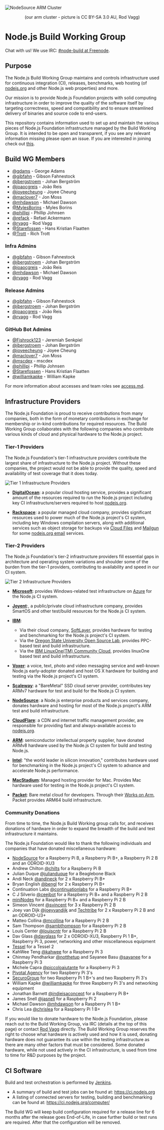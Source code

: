 ![NodeSource ARM Cluster](./static-assets/ns-arm-cluster.jpg)
<p align="center">(our arm cluster - picture is CC BY-SA 3.0 AU, Rod Vagg)</p>

# Node.js Build Working Group

Chat with us! We use IRC: [#node-build at Freenode][1].

## Purpose

The Node.js Build Working Group maintains and controls infrastructure used for
continuous integration (CI), releases, benchmarks, web hosting
(of [nodejs.org][node] and other Node.js web properties) and more.

Our mission is to provide Node.js Foundation projects with solid computing
infrastructure in order to improve the quality of the software itself by
targeting correctness, speed and compatibility and to ensure streamlined
delivery of binaries and source code to end-users.

This repository contains information used to set up and maintain the various
pieces of Node.js Foundation infrastructure managed by the Build Working Group.
It is intended to be open and transparent, if you see any relevant information
missing please open an issue. If you are interested in joining check out
[this][Joining the Build WG].

## Build WG Members

<!-- ncu-team-sync.team(nodejs/build) -->

- [@gdams](https://github.com/gdams) - George Adams
- [@gibfahn](https://github.com/gibfahn) - Gibson Fahnestock
- [@jbergstroem](https://github.com/jbergstroem) - Johan Bergström
- [@joaocgreis](https://github.com/joaocgreis) - João Reis
- [@joyeecheung](https://github.com/joyeecheung) - Joyee Cheung
- [@maclover7](https://github.com/maclover7) - Jon Moss
- [@mhdawson](https://github.com/mhdawson) - Michael Dawson
- [@MylesBorins](https://github.com/MylesBorins) - Myles Borins
- [@phillipj](https://github.com/phillipj) - Phillip Johnsen
- [@refack](https://github.com/refack) - Refael Ackermann
- [@rvagg](https://github.com/rvagg) - Rod Vagg
- [@Starefossen](https://github.com/Starefossen) - Hans Kristian Flaatten
- [@Trott](https://github.com/Trott) - Rich Trott

<!-- ncu-team-sync end -->

### Infra Admins

- [@gibfahn](https://github.com/gibfahn) - Gibson Fahnestock
- [@jbergstroem](https://github.com/jbergstroem) - Johan Bergström
- [@joaocgreis](https://github.com/joaocgreis) - João Reis
- [@mhdawson](https://github.com/mhdawson) - Michael Dawson
- [@rvagg](https://github.com/rvagg) - Rod Vagg

### Release Admins

- [@gibfahn](https://github.com/gibfahn) - Gibson Fahnestock
- [@jbergstroem](https://github.com/jbergstroem) - Johan Bergström
- [@joaocgreis](https://github.com/joaocgreis) - João Reis
- [@rvagg](https://github.com/rvagg) - Rod Vagg

### GitHub Bot Admins

<!-- ncu-team-sync.team(nodejs/github-bot) -->

- [@Fishrock123](https://github.com/Fishrock123) - Jeremiah Senkpiel
- [@jbergstroem](https://github.com/jbergstroem) - Johan Bergström
- [@joyeecheung](https://github.com/joyeecheung) - Joyee Cheung
- [@maclover7](https://github.com/maclover7) - Jon Moss
- [@mscdex](https://github.com/mscdex) - mscdex
- [@phillipj](https://github.com/phillipj) - Phillip Johnsen
- [@Starefossen](https://github.com/Starefossen) - Hans Kristian Flaatten
- [@williamkapke](https://github.com/williamkapke) - William Kapke

<!-- ncu-team-sync end -->

For more information about accesses and team roles see [access.md][].

## Infrastructure Providers

The Node.js Foundation is proud to receive contributions from many companies,
both in the form of monetary contributions in exchange for membership or
in-kind contributions for required resources. The Build Working Group
collaborates with the following companies who contribute various kinds of
cloud and physical hardware to the Node.js project.


### Tier-1 Providers

The Node.js Foundation's tier-1 infrastructure providers contribute the largest
share of infrastructure to the Node.js project. Without these companies,
the project would not be able to provide the quality, speed and availability of
test coverage that it does today.

![Tier 1 Infrastructure Providers](./static-assets/tier-1-providers.png)

- **[DigitalOcean][2]**: a popular cloud hosting service, provides a
  significant amount of the resources required to run the Node.js project
  including key CI infrastructure/servers required to host [nodejs.org][node].

- **[Rackspace][3]**: a popular managed cloud company, provides significant
  resources used to power much of the Node.js project's CI system, including
  key Windows compilation servers, along with additional services such as
  object storage for backups via [Cloud Files][4] and [Mailgun][5] for some
  [nodejs.org email][6] services.



### Tier-2 Providers

The Node.js Foundation's tier-2 infrastructure providers fill essential gaps
in architecture and operating system variations and shoulder some of the burden
from the tier-1 providers, contributing to availability
and speed in our CI system.

![Tier 2 Infrastructure Providers](./static-assets/tier-2-providers.png)

- **[Microsoft][7]**: provides Windows-related test infrastructure
  on [Azure][8] for the Node.js CI system.

- **[Joyent][9]**:, a public/private cloud infrastructure company,
  provides SmartOS and other test/build resources for the Node.js CI system.

- **[IBM][10]**:
  - Via their cloud company, [SoftLayer][11], provides hardware for
    testing and benchmarking for the Node.js project's CI system.
  - Via the [Oregon State University Open Source Lab][12], provides
    PPC-based test and build infrastructure.
  - Via the [IBM LinuxOne(TM) Community Cloud][13], provides linuxOne
    based test and build infrastructure.

- **[Voxer][14]**: a voice, text, photo and video messaging service and
  well-known Node.js early-adopter donated and host OS X hardware for building
  and testing via the Node.js project's CI system.

- **[Scaleway][15]**: a "BareMetal" SSD cloud server provider,
  contributes key ARMv7 hardware for test and build for the Node.js CI system.

- **[NodeSource][ns]**: a Node.js enterprise products and services
  company, donates hardware and hosting for most of the Node.js project's ARM
  test and build infrastructure.

- **[CloudFlare][16]**: a CDN and internet traffic management
  provider, are responsible for providing fast and always-available
  access to [nodejs.org][node].

- **[ARM][17]**: semiconductor intellectual property supplier, have donated
  ARMv8 hardware used by the Node.js CI system for build and testing Node.js.

- **[Intel][22]**: "the world leader in silicon innovation," contributes
  hardware used for benchmarking in the Node.js project's CI system to advance
  and accelerate Node.js performance.

- **[MacStadium][23]**: Managed hosting provider for Mac. Provides Mac
  hardware used for testing in the Node.js project's CI system.

- **[Packet][24]**: Bare metal cloud for developers. Through their
  [Works on Arm](https://www.worksonarm.com/),
  Packet provides ARM64 build infrastructure.

### Community Donations

From time to time, the Node.js Build Working group calls for, and receives
donations of hardware in order to expand the breadth of the build and test
infrastructure it maintains.

The Node.js Foundation would like to thank the following individuals and
companies that have donated miscellaneous hardware:

- [NodeSource][ns] for a Raspberry Pi B, a Raspberry Pi B+,
  a Raspberry Pi 2 B and an ODROID-XU3
- Andrew Chilton [@chilts](https://github.com/chilts) for a Raspberry Pi B
- Julian Duque [@julianduque](https://github.com/julianduque)
  for a Beaglebone Black
- Andi Neck [@andineck](https://github.com/andineck)
  for 2 x Raspberry Pi B+
- Bryan English [@bengl](https://github.com/bengl) for 2 x Raspberry Pi B+
- Continuation Labs [@continuationlabs](https://github.com/continuationlabs)
  for a Raspberry Pi B+
- C J Silverio [@ceejbot](https://github.com/ceejbot) for a Raspberry Pi B+
  and a Raspberry Pi 2 B
- [miniNodes][18] for a Raspberry Pi B+ and
  a Raspberry Pi 2 B
- Simeon Vincent [@svincent](https://github.com/svincent) for
  3 x Raspberry Pi 2 B
- Joey van Dijk [@joeyvandijk](https://github.com/joeyvandijk) and
  [Techtribe][19] for 2 x Raspberry Pi 2 B and an ODROID-U3+
- Matteo Collina [@mcollina](https://github.com/mcollina) for a Raspberry Pi 2 B
- Sam Thompson [@sambthompson](https://github.com/sambthompson) for a
  Raspberry Pi 2 B
- Louis Center [@louiscntr](https://github.com/louiscntr) for a Raspberry Pi 2 B
- Dav Glass [@davglass](https://github.com/davglass/) for 2 x ODROID-XU3, Raspberry Pi 1 B+, Raspberry Pi 3, power, networking and other miscellaneous equipment
- [Tessel][20] for a Tessel 2
- KahWee Teng [@kahwee](https://github.com/kahwee) for a Raspberry Pi 3
- Chinmay Pendharkar [@notthetup](https://github.com/notthetup) and Sayanee Basu [@sayanee](https://github.com/sayanee) for a Raspberry Pi 3
- Michele Capra [@piccoloaiutante](https://github.com/piccoloaiutante) for a Raspberry Pi 3
- [Pivotal Agency][pivotal] for two Raspberry Pi 3's
- [SecuroGroup][securo] for two Raspberry Pi 1 B+'s and two Raspberry Pi 3's
- William Kapke [@williamkapke](https://github.com/williamkapke) for three Raspberry Pi 3's and networking equipment
- Jonathan Barnett [@indieisaconcept](https://github.com/indieisaconcept) for a Raspberry Pi B+
- James Snell [@jasnell](https://github.com/jasnell) for a Raspberry Pi 2
- Michael Dawson [@mhdawson](https://github.com/mhdawson) for a Raspberry Pi 1 B+
- Chris Lea [@chrislea](https://github.com/chrislea) for a Raspberry Pi 1 B+


If you would like to donate hardware to the Node.js Foundation, please
reach out to the Build Working Group, via IRC (details at the top of this page)
or contact [Rod Vagg](mailto:rod@vagg.org) directly. The Build Working Group
reserves the right to choose what hardware is actively used and how it is used,
donating hardware does not guarantee its use within the testing infrastructure
as there are many other factors that must be considered. Some donated hardware,
while not used actively in the CI infrastructure, is used from time to time for
R&D purposes by the project.


## CI Software

Build and test orchestration is performed by [Jenkins][21].

- A summary of build and test jobs can be found at: <https://ci.nodejs.org>
- A listing of connected servers for testing, building and benchmarking
  can be found at: <https://ci.nodejs.org/computer/>

The Build WG will keep build configuration required for a release line for 6
months after the release goes End-of-Life, in case further build or test runs
are required. After that the configuration will be removed.


[1]:    irc://irc.freenode.net/node-build
[2]:    https://digitalocean.com/
[3]:    https://www.rackspace.com/
[4]:    https://www.rackspace.com/cloud/files
[5]:    https://www.mailgun.com/
[6]:    https://github.com/nodejs/email
[7]:    https://www.microsoft.com/
[8]:    https://azure.microsoft.com
[9]:    https://www.joyent.com/
[10]:   https://www.ibm.com/
[11]:   https://www.softlayer.com/
[12]:   https://osuosl.org/services/powerdev
[13]:   https://developer.ibm.com/linuxone/
[14]:   https://voxer.com/
[15]:   https://www.scaleway.com/
[16]:   https://www.cloudflare.com/
[17]:   https://www.arm.com/
[18]:   https://www.mininodes.com/
[19]:   http://techtribe.nl
[20]:   https://tessel.io/
[21]:   https://jenkins.io/
[22]:   https://www.intel.com/
[23]:   https://www.macstadium.com/
[24]:   https://www.packet.net/
[Joining the Build WG]: doc/access.md#joining-the-build-working-group
[access.md]: ./doc/access.md
[node]: https://nodejs.org/
[ns]:   https://nodesource.com/
[pivotal]: https://www.pivotalagency.com.au/
[securo]: http://securogroup.com/
